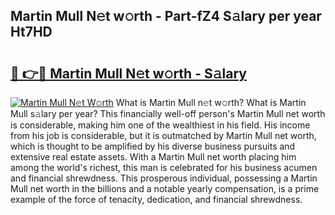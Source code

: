 ## Martin Mull N𝚎t w𝚘rth - Part-fZ4 S𝚊lary per year Ht7HD

# <h2><a href="http://gc05279.nevu.top/?p=Martin+Mull">🔗 👉🔴 Martin Mull N𝚎t w𝚘rth - S𝚊lary</a></h2>

[![Martin Mull N𝚎t W𝚘rth](https://i.imgur.com/Oavwk0R.jpeg)](http://gc05279.nevu.top/?p=Martin+Mull)
What is Martin Mull n𝚎t w𝚘rth? What is Martin Mull s𝚊lary per year?
This financially well-off person's Martin Mull net worth is considerable, making him one of the wealthiest in his field. His income from his job is considerable, but it is outmatched by Martin Mull net worth, which is thought to be amplified by his diverse business pursuits and extensive real estate assets. With a Martin Mull net worth placing him among the world's richest, this man is celebrated for his business acumen and financial shrewdness. This prosperous individual, possessing a Martin Mull net worth in the billions and a notable yearly compensation, is a prime example of the force of tenacity, dedication, and financial shrewdness.
